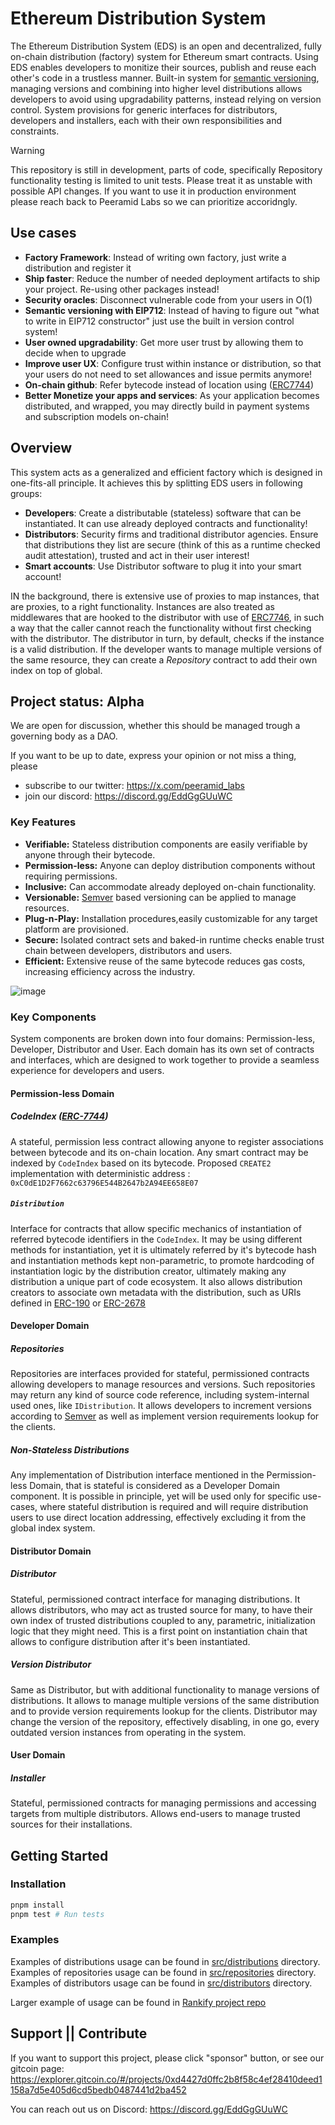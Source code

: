 # **Ethereum Distribution System**

The Ethereum Distribution System (EDS) is an open and decentralized, fully on-chain distribution (factory) system for Ethereum smart contracts. Using EDS enables developers to monitize their sources, publish and reuse each other's code in a trustless manner. Built-in system for [semantic versioning](http://semver.org/), managing versions and combining into higher level distributions allows developers to avoid using upgradability patterns, instead relying on version control.
System provisions for generic interfaces for distributors, developers and installers, each with their own responsibilities and constraints.


> [!WARNING]  
> This repository is still in development, parts of code, specifically Repository functionality testing is limited to unit tests. Please treat it as unstable with possible API changes. If you want to use it in production environment please reach back to Peeramid Labs so we can prioritize accoridngly. 

## **Use cases**

* **Factory Framework**: Instead of writing own factory, just write a distribution and register it
* **Ship faster**: Reduce the number of needed deployment artifacts to ship your project. Re-using other packages instead\!
* **Security oracles**: Disconnect vulnerable code from your users in O(1)
* **Semantic versioning with EIP712**: Instead of having to figure out "what to write in EIP712 constructor" just use the built in version control system\!
* **User owned upgradability**: Get more user trust by allowing them to decide when to upgrade
* **Improve user UX**: Configure trust within instance or distribution, so that your users do not need to set allowances and issue permits anymore\!
* **On-chain github**: Refer bytecode instead of location using ([ERC7744](https://eips.ethereum.org/EIPS/eip-7744))
* **Better Monetize your apps and services**: As your application becomes distributed, and wrapped, you may directly build in payment systems and subscription models on-chain\!

## **Overview**

This system acts as a generalized and efficient factory which is designed in one-fits-all principle. It achieves this by splitting EDS users in following groups:

* **Developers**: Create a distributable (stateless) software that can be instantiated. It can use already deployed contracts and functionality\!
* **Distributors**: Security firms and traditional distributor agencies. Ensure that distributions they list are secure (think of this as a runtime checked audit attestation), trusted and act in their user interest\!
* **Smart accounts**: Use Distributor software to plug it into your smart account\!

IN the background, there is extensive use of proxies to map instances, that are proxies, to a right functionality. Instances are also treated as middlewares that are hooked to the distributor with use of [ERC7746](https://eips.ethereum.org/EIPS/eip-7746), in such a way that the caller cannot reach the functionality without first checking with the distributor. The distributor in turn, by default, checks if the instance is a valid distribution.
If the developer wants to manage multiple versions of the same resource, they can create a *Repository* contract to add their own index on top of global.

## Project status: Alpha

We are open for discussion, whether this should be managed trough a governing body as a DAO.

If you want to be up to date, express your opinion or not miss a thing, please
- subscribe to our twitter: https://x.com/peeramid_labs
- join our discord: https://discord.gg/EddGgGUuWC


### Key Features

- **Verifiable:** Stateless distribution components are easily verifiable by anyone through their bytecode.
- **Permission-less:** Anyone can deploy distribution components without requiring permissions.
- **Inclusive:** Can accommodate already deployed on-chain functionality.
- **Versionable:** [Semver](http://semver.org/) based versioning can be applied to manage resources.
- **Plug-n-Play:** Installation procedures,easily customizable for any target platform are provisioned.
- **Secure:** Isolated contract sets and baked-in runtime checks enable trust chain between developers, distributors and users.
- **Efficient:** Extensive reuse of the same bytecode reduces gas costs, increasing efficiency across the industry.

![image](https://github.com/user-attachments/assets/52fa7028-177c-4de2-9259-3f883491a3d3)

### Key Components

System components are broken down into four domains: Permission-less, Developer, Distributor and User. Each domain has its own set of contracts and interfaces, which are designed to work together to provide a seamless experience for developers and users.

#### Permission-less Domain

##### CodeIndex ([ERC-7744](https://eips.ethereum.org/EIPS/eip-7744))

A stateful, permission less contract allowing anyone to register associations between bytecode and its on-chain location. Any smart contract may be indexed by `CodeIndex` based on its bytecode.
Proposed `CREATE2` implementation with deterministic address : `0xC0dE1D2F7662c63796E544B2647b2A94EE658E07`

##### `Distribution`

Interface for contracts that allow specific mechanics of instantiation of referred bytecode identifiers in the `CodeIndex`. It may be using different methods for instantiation, yet it is ultimately referred by it's bytecode hash and instantiation methods kept non-parametric, to promote hardcoding of instantiation logic by the distribution creator, ultimately making any distribution a unique part of code ecosystem.
It also allows distribution creators to associate own metadata with the distribution, such as URIs defined in [ERC-190](https://eips.ethereum.org/EIPS/eip-190) or [ERC-2678](https://eips.ethereum.org/EIPS/eip-2678)

#### Developer Domain

##### Repositories

Repositories are interfaces provided for stateful, permissioned contracts allowing developers to manage resources and versions. Such repositories may return any kind of source code reference, including system-internal used ones, like `IDistribution`. It allows developers to increment versions according to [Semver](http://semver.org/) as well as implement version requirements lookup for the clients.

##### Non-Stateless Distributions

Any implementation of Distribution interface mentioned in the Permission-less Domain, that is stateful is considered as a Developer Domain component. It is possible in principle, yet will be used only for specific use-cases, where stateful distribution is required and will require distribution users to use direct location addressing, effectively excluding it from the global index system.

#### Distributor Domain

##### Distributor

Stateful, permissioned contract interface for managing distributions. It allows distributors, who may act as trusted source for many, to have their own index of trusted distributions coupled to any, parametric, initialization logic that they might need. This is a first point on instantiation chain that allows to configure distribution after it's been instantiated.

##### Version Distributor

Same as Distributor, but with additional functionality to manage versions of distributions. It allows to manage multiple versions of the same distribution and to provide version requirements lookup for the clients. Distributor may change the version of the repository, effectively disabling, in one go, every outdated version instances from operating in the system.

#### User Domain

##### Installer

Stateful, permissioned contracts for managing permissions and accessing targets from multiple distributors. Allows end-users to manage trusted sources for their installations.

## Getting Started

### Installation

```bash
pnpm install
pnpm test # Run tests
```

### Examples

Examples of distributions usage can be found in [src/distributions](src/distributions) directory.
Examples of repositories usage can be found in [src/repositories](src/repositories) directory.
Examples of distributors usage can be found in [src/distributors](src/distributors) directory.

Larger example of usage can be found in [Rankify project repo](https://github.com/peeramid-labs/contracts)


## Support || Contribute

If you want to support this project, please click "sponsor" button, or see our gitcoin page:
https://explorer.gitcoin.co/#/projects/0xd4427d0ffc2b8f58c4ef28410deed1158a7d5e405d6cd5bedb0487441d2ba452



You can reach out us on Discord: https://discord.gg/EddGgGUuWC








